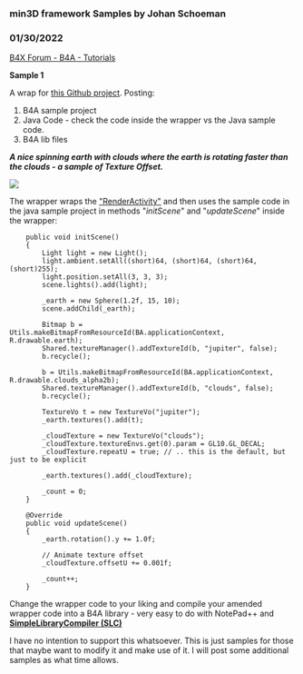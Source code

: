### min3D framework Samples by Johan Schoeman
### 01/30/2022
[B4X Forum - B4A - Tutorials](https://www.b4x.com/android/forum/threads/138042/)

**Sample 1**  
  
A wrap for [this Github project](https://github.com/mengdd/min3d/blob/master/sampleProjects/min3dSampleProject1/src/min3d/sampleProject1/ExampleTextureOffset.java). Posting:  
1. B4A sample project  
2. Java Code - check the code inside the wrapper vs the Java sample code.  
3. B4A lib files  
  
***A nice spinning earth with clouds where the earth is rotating faster than the clouds - a sample of Texture Offset.***  
  
![](https://www.b4x.com/android/forum/attachments/124911)  
  
The wrapper wraps the ["RenderActivity"](https://github.com/mengdd/min3d/tree/master/src/min3d/core) and then uses the sample code in the java sample project in methods "*initScene*" and "*updateScene*" inside the wrapper:  
  

```B4X
    public void initScene()  
    {  
        Light light = new Light();  
        light.ambient.setAll((short)64, (short)64, (short)64, (short)255);  
        light.position.setAll(3, 3, 3);  
        scene.lights().add(light);  
  
        _earth = new Sphere(1.2f, 15, 10);  
        scene.addChild(_earth);  
  
        Bitmap b = Utils.makeBitmapFromResourceId(BA.applicationContext, R.drawable.earth);  
        Shared.textureManager().addTextureId(b, "jupiter", false);  
        b.recycle();  
  
        b = Utils.makeBitmapFromResourceId(BA.applicationContext, R.drawable.clouds_alpha2b);  
        Shared.textureManager().addTextureId(b, "clouds", false);  
        b.recycle();  
  
        TextureVo t = new TextureVo("jupiter");  
        _earth.textures().add(t);  
  
        _cloudTexture = new TextureVo("clouds");  
        _cloudTexture.textureEnvs.get(0).param = GL10.GL_DECAL;  
        _cloudTexture.repeatU = true; // .. this is the default, but just to be explicit  
  
        _earth.textures().add(_cloudTexture);  
  
        _count = 0;  
    }  
   
    @Override  
    public void updateScene()  
    {  
        _earth.rotation().y += 1.0f;  
       
        // Animate texture offset  
        _cloudTexture.offsetU += 0.001f;      
       
        _count++;  
    }
```

  
  
Change the wrapper code to your liking and compile your amended wrapper code into a B4A library - very easy to do with NotePad++ and [**SimpleLibraryCompiler (SLC)**](https://www.b4x.com/android/forum/threads/tool-simple-library-compiler-build-libraries-without-eclipse.29918/)  
  
I have no intention to support this whatsoever. This is just samples for those that maybe want to modify it and make use of it. I will post some additional samples as what time allows.